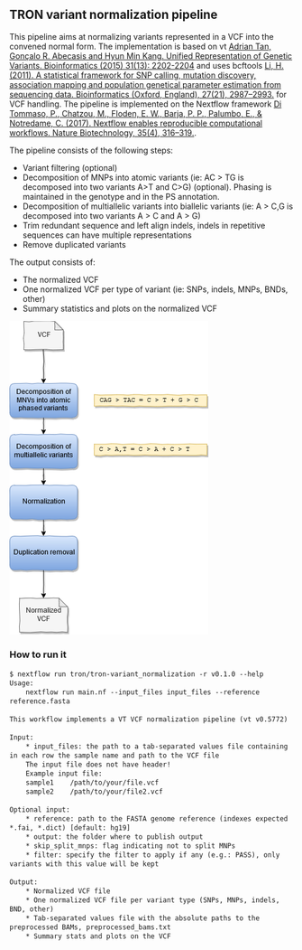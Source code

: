 ## TRON variant normalization pipeline

This pipeline aims at normalizing variants represented in a VCF into the convened normal form. The implementation is based on vt [Adrian Tan, Gonçalo R. Abecasis and Hyun Min Kang. Unified Representation of Genetic Variants. Bioinformatics (2015) 31(13): 2202-2204](http://bioinformatics.oxfordjournals.org/content/31/13/2202) and uses bcftools [Li, H. (2011). A statistical framework for SNP calling, mutation discovery, association mapping and population genetical parameter estimation from sequencing data. Bioinformatics (Oxford, England), 27(21), 2987–2993.](https://doi.org/10.1093/bioinformatics/btr509) for VCF handling. The pipeline is implemented on the Nextflow framework [Di Tommaso, P., Chatzou, M., Floden, E. W., Barja, P. P., Palumbo, E., & Notredame, C. (2017). Nextflow enables reproducible computational workflows. Nature Biotechnology, 35(4), 316–319.](https://doi.org/10.1038/nbt.3820).
 
The pipeline consists of the following steps:
 * Variant filtering (optional)
 * Decomposition of MNPs into atomic variants (ie: AC > TG is decomposed into two variants A>T and C>G) (optional). Phasing is maintained in the genotype and in the PS annotation.
 * Decomposition of multiallelic variants into biallelic variants (ie: A > C,G is decomposed into two variants A > C and A > G)
 * Trim redundant sequence and left align indels, indels in repetitive sequences can have multiple representations
 * Remove duplicated variants
 
The output consists of:
 * The normalized VCF
 * One normalized VCF per type of variant (ie: SNPs, indels, MNPs, BNDs, other)
 * Summary statistics and plots on the normalized VCF


![Pipeline](variant_normalization_pipeline.png)


 ### How to run it

 ```
 $ nextflow run tron/tron-variant_normalization -r v0.1.0 --help
 Usage:
     nextflow run main.nf --input_files input_files --reference reference.fasta
 
 This workflow implements a VT VCF normalization pipeline (vt v0.5772)
 
 Input:
     * input_files: the path to a tab-separated values file containing in each row the sample name and path to the VCF file
     The input file does not have header!
     Example input file:
     sample1	/path/to/your/file.vcf
     sample2	/path/to/your/file2.vcf
 
 Optional input:
     * reference: path to the FASTA genome reference (indexes expected *.fai, *.dict) [default: hg19]
     * output: the folder where to publish output
     * skip_split_mnps: flag indicating not to split MNPs
     * filter: specify the filter to apply if any (e.g.: PASS), only variants with this value will be kept
 
 Output:
     * Normalized VCF file
     * One normalized VCF file per variant type (SNPs, MNPs, indels, BND, other)
     * Tab-separated values file with the absolute paths to the preprocessed BAMs, preprocessed_bams.txt
     * Summary stats and plots on the VCF
 ```
 

